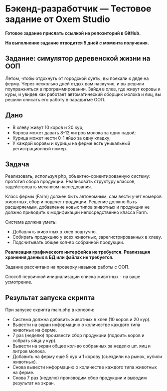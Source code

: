 # Бэкенд-разработчик — Тестовое задание от Oxem Studio

**Готовое задание прислать ссылкой на репозиторий в GitHub.**

**На выполнение задание отводится 5 дней с момента получения.**



**Задание: симулятор деревенской жизни на ООП**
-----------------------------------------------

Летом, чтобы отдохнуть от городской суеты, вы поехали к дяде на ферму. Через несколько дней отдых вам наскучил, и вы решили поупражняться в программировании. Зайдя в хлев, где живут коровы и куры, и увидев как работает автоматический сборщик молока и яиц, вы решили описать его работу в парадигме ООП.

**Дано**
--------

*   В хлеву живут 10 коров и 20 кур;
*   Корова может давать 8-12 литров молока за один надой;
*   Курица может нести 0-1 яйцо за одну кладку;
*   У каждой коровы и курицы на ферме есть уникальный регистрационный номер.

**Задача**
----------

Реализовать, используя php, объектно-ориентированную систему: прототип сбора продукции. Реализовать структуру классов, задействовать механизм наследования.

Класс фермы (Farm) должен быть автономным, сам вести учёт номеров животных, сбор и подсчет продукции. Решение должно быть расширяемым, добавление новых типов животных и продукции не должно приводить к модификации непосредственно класса Farm.



Система должна уметь:

*   Добавлять животных в хлев поштучно.
*   Собирать продукцию у всех животных, зарегистрированных в хлеву.
*   Подсчитывать общее кол-во собранной продукции.



**Реализация графического интерфейса не требуется.**
**Реализация хранения данных в БД или файлах не требуется.**

Задание рассчитано на проверку навыков работы с ООП.

Способ первичной инициализации списка животных - на ваше усмотрение.

**Результат запуска скрипта**
-----------------------------

При запуске скрипта main.php в консоли:

*   Система должна добавить животных в хлев (10 коров и 20 кур).
*   Вывести на экран информацию о количестве каждого типа животных на ферме.
*   7 раз (неделю) произвести сбор продукции (подоить коров и собрать яйца у кур).
*   Вывести на экран общее кол-во собранных за неделю шт. яиц и литров молока.
*   Добавить на ферму ещё 5 кур и 1 корову (съездили на рынок, купили животных).
*   Снова вывести информацию о количестве каждого типа животных на ферме.
*   Снова 7 раз (неделю) производим сбор продукции и выводим результат на экран.